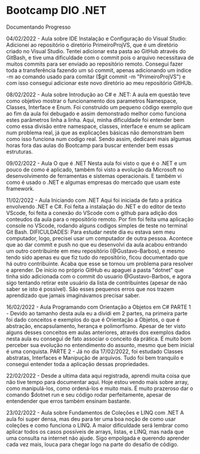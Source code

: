 # Bootcamp DIO .NET
Documentando Progresso

04/02/2022 - Aula sobre IDE Instalação e Configuração do Visual Studio:
  Adicionei ao repositório o diretório PrimeiroProjVS, que é um diretório criado no Visual Studio. Tentei adicionar esta pasta ao GitHub através do GitBash, e tive uma dificuldade com o commit pois o arquivo necessitava de muitos commits para ser enviado ao repositório remoto. Consegui fazer toda a transferência fazendo um só commit, apenas adicionando um índice -m ao comando usado para comitar ($git commit -m "PrimeiroProjVS") e com isso consegui adicionar este novo diretório ao meu repositório GitHUb.

08/02/2022 - Aula sobre Introdução ao C# e .NET:
	A aula em questão teve como objetivo mostrar o funcionamento dos parametros Namespace, Classes, Interface e Enum. Foi construido um pequeno código exemplo que ao fim da aula foi debugado e assim demonstrado melhor como funciona estes parâmetros linha a linha. Aqui, minha dificuldade foi entender bem como essa divisão entre namespace, classes, interface e enum se aplicam num problema real, já que as explicações básicas não demonstram bem como isso funciona num codigo real. Sendo assim, dedicarei mais algumas horas fora das aulas do Bootcamp para buscar entender bem essas estruturas.

09/02/2022 - Aula O que é .NET
	Nesta aula foi visto o que é o .NET e um pouco de como é aplicado, também foi visto a evolução da Microsoft no desenvolvimento de ferramentas e sistemas operacionais. E também vi como é usado o .NET e algumas empresas do mercado que usam este framework.

11/02/2022 - Aula Iniciando com .NET
	Aqui foi iniciada de fato a prática envolvendo .NET e C#. Foi feita a instalação do .NET e do editor de texto VScode, foi feita a conexão do VScode com o github para adição dos conteudos da aula para o repositório remoto. Por fim foi feita uma aplicação console no VScode, rodando alguns codigos simples de teste no terminal Git Bash.
DIFICULDADES: Para estudar neste dia eu estava sem meu computador, logo, precisei usar um computador de outra pessoa. Acontece que ao dar commit e push no que eu desenvolvi da aula acabou entrando um outro contribuinte em meu repositório (@Gustavo-Barbos), e mesmo tendo sido apenas eu que fiz tudo do repositório, ficou documentado que há outro contribuinte. Acaba que esse se tornou um problema para resolver e aprender. De início no próprio GitHub eu apaguei a pasta "dotnet" que tinha sido adicionada com o commit do usuario @Gustavo-Barbos, e agora sigo tentando retirar este usuário da lista de contribuintes (apesar de não saber se isto é possível). São esses pequenos erros que nos trazem aprendizado que jamais imaginávamos precisar saber.

16/02/2022 - Aula Programando com Orientação a Objetos em C#
	PARTE 1 - Devido ao tamanho desta aula eu a dividi em 2 partes, na primeira parte foi dado conceitos e exemplos do que é Orientação a Objetos, o que é abstração, encapsulamento, herança e polimorfismo. Apesar de ter visto alguns desses conceitos em aulas anteriores, através dos exemplos dados nesta aula eu consegui de fato associar o conceito da prática. É muito bom perceber sua evolução no entendimento do assunto, mesmo que bem inicial é uma conquista.
	PARTE 2 - Já no dia 17/02/2022, foi estudado Classes abstratas, Interfaces e Manipução de arquivos. Tudo foi bem tranquilo e consegui entender toda a aplicação dessas propriedades.
	
22/02/2022 - Desde a ultima data aqui registrada, aprendi muita coisa que não tive tempo para documentar aqui. Hoje estou vendo mais sobre array, como manipulá-los, como ordená-los e muito mais. É muito prazeroso dar o comando $dotnet run e seu código rodar perfeitamente, apesar de entendender que erros também ensinam bastante.

23/02/2022 - Aula sobre Fundamentos de Coleções e LINQ com .NET
	A aula foi super densa, mas deu para ter uma boa noção de como usar coleções e como funciona o LINQ. A maior dificuldade será lembrar como aplicar todos os casos possíveis de arrays, listas, e LINQ, mas nada que uma consulta na internet não ajude. Sigo empolgada e querendo aprender cada vez mais, louca para chegar logo na parte do desafio de código.
